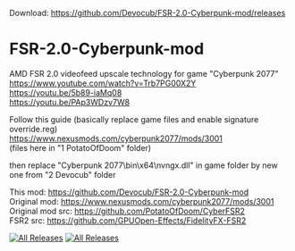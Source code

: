 Download: https://github.com/Devocub/FSR-2.0-Cyberpunk-mod/releases
# FSR-2.0-Cyberpunk-mod  
AMD FSR 2.0 videofeed upscale technology for game "Cyberpunk 2077"  
https://www.youtube.com/watch?v=Trb7PG00X2Y  
https://youtu.be/5b89-iaMq08  
https://youtu.be/PAp3WDzv7W8  

Follow this guide (basically replace game files and enable signature override.reg)  
 https://www.nexusmods.com/cyberpunk2077/mods/3001  
(files here in "1 PotatoOfDoom" folder)   
  
then replace "Cyberpunk 2077\bin\x64\nvngx.dll" in game folder by new one from "2 Devocub" folder  
  
  
This mod: https://github.com/Devocub/FSR-2.0-Cyberpunk-mod  
Original mod: https://www.nexusmods.com/cyberpunk2077/mods/3001  
Original mod src: https://github.com/PotatoOfDoom/CyberFSR2  
FSR2 src: https://github.com/GPUOpen-Effects/FidelityFX-FSR2  

[![All Releases](https://img.shields.io/github/downloads/Devocub/FSR-2.0-Cyberpunk-mod/total.svg?style=for-the-badge&logo=appveyor)](https://github.com/Devocub/TabletDriver/releases)
[![All Releases](https://img.shields.io/github/downloads/Devocub/FSR-2.0-Cyberpunk-mod/latest/total.svg?style=for-the-badge&logo=appveyor)](https://github.com/Devocub/TabletDriver/releases/latest)
